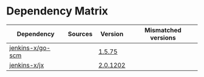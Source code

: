 # Dependency Matrix

Dependency | Sources | Version | Mismatched versions
---------- | ------- | ------- | -------------------
[jenkins-x/go-scm](https://github.com/jenkins-x/go-scm) |  | [1.5.75]() | 
[jenkins-x/jx](https://github.com/jenkins-x/jx) |  | [2.0.1202](https://github.com/jenkins-x/jx/releases/tag/v2.0.1202) | 
